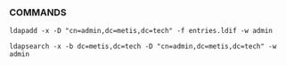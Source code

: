 ### COMMANDS

`ldapadd -x -D "cn=admin,dc=metis,dc=tech" -f entries.ldif -w admin`

`ldapsearch -x -b dc=metis,dc=tech -D "cn=admin,dc=metis,dc=tech" -w admin`
